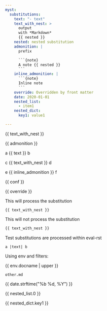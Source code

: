 ```yaml
---
myst:
  substitutions:
    text: "- text"
    text_with_nest: >
      output
      with *Markdown*
      {{ nested }}
    nested: nested substitution
    admonition: |
      prefix

      ```{note}
      A note {{ nested }}
      ```
    inline_admonition: |
      ```{note}
      Inline note
      ```
    override: Overridden by front matter
    date: 2020-01-01
    nested_list:
      - item1
    nested_dict:
      key1: value1

---
```


{{ text_with_nest }}

{{ admonition }}

a {{ text }} b

c {{ text_with_nest }} d

e {{ inline_admonition }} f

{{ conf }}

{{ override }}

This will process the substitution

```{parsed-literal}
{{ text_with_nest }}
```

This will not process the substitution

```python
{{ text_with_nest }}
```

Test substitutions are processed within eval-rst

```{eval-rst}
a |text| b
```

Using env and filters:

{{ env.docname | upper }}

```{toctree}
other.md
```

{{ date.strftime("%b %d, %Y") }}

{{ nested_list.0 }}

{{ nested_dict.key1 }}
